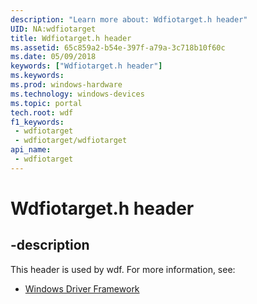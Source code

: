 ```yaml
---
description: "Learn more about: Wdfiotarget.h header"
UID: NA:wdfiotarget
title: Wdfiotarget.h header
ms.assetid: 65c859a2-b54e-397f-a79a-3c718b10f60c
ms.date: 05/09/2018
keywords: ["Wdfiotarget.h header"]
ms.keywords: 
ms.prod: windows-hardware
ms.technology: windows-devices
ms.topic: portal
tech.root: wdf
f1_keywords:
 - wdfiotarget
 - wdfiotarget/wdfiotarget
api_name:
 - wdfiotarget
---
```


# Wdfiotarget.h header


## -description

This header is used by wdf. For more information, see:

- [Windows Driver Framework](../_wdf/index.md)

